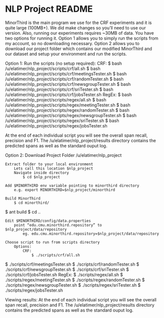 NLP Project README
===========

MinorThird is the main program we use for the CRF experiments and it is quite large (100MB+).  We did make changes so you’ll need to use our version.  Also, running our experiments requires ~30MB of data.  You have two options for running it.  Option 1 allows you to simply run the scripts from my account, so no downloading necessary.  Option 2 allows you to download our project folder which contains our modified MinorThird and our dataset and setup your environment and run the scripts.  

Option 1:
	Run the scripts (no setup required):
	CRF:
		$  bash /u/elatimer/nlp_project/scripts/crf/all.sh
$  bash /u/elatimer/nlp_project/scripts/crf/meetingsTester.sh
$  bash /u/elatimer/nlp_project/scripts/crf/randomTester.sh
$  bash /u/elatimer/nlp_project/scripts/crf/newsgroupTester.sh
$  bash /u/elatimer/nlp_project/scripts/crf/sriTester.sh
$  bash /u/elatimer/nlp_project/scripts/crf/jobsTester.sh
RegEx:
	$  bash /u/elatimer/nlp_project/scripts/regex/all.sh
	$  bash /u/elatimer/nlp_project/scripts/regex/meetingTester.sh
$  bash /u/elatimer/nlp_project/scripts/regex/randomTester.sh
$  bash /u/elatimer/nlp_project/scripts/regex/newsgroupTester.sh
$  bash /u/elatimer/nlp_project/scripts/regex/sriTester.sh
$  bash /u/elatimer/nlp_project/scripts/regex/jobsTester.sh

At the end of each individual script you will see the overall span recall, precision and F1. The /u/elatimer/nlp_project/results directory contains the predicted spans as well as the standard ouput log.

Option 2: 
	Download Project Folder
		/u/elatimer/nlp_project

	Extract folder to your local environment
		Lets call this location $nlp_project
		Navigate inside directory
			$ cd $nlp_project

	Add $MINORTHIRD env variable pointing to minorthird directory
		e.g. export MINORTHIRD=$nlp_project/minorthird

	Build MinorThird
		$ cd minorthird/
$ ant build
		$ cd ..
	
	Edit $MINORTHIRD/config/data.properties
		point “edu.cmu.minorthird.repository” to $nlp_project/data/repository
			eg. edu.cmu.minorthird.repository=$nlp_project/data/repository

	Choose script to run from scripts directory
		Options:
			CRF:
				$ ./scripts/crf/all.sh
$ ./scripts/crf/meetingsTester.sh
$ ./scripts/crf/randomTester.sh
$ ./scripts/crf/newsgroupTester.sh
$ ./scripts/crf/sriTester.sh
$ ./scripts/crf/jobsTester.sh
RegEx:
	$ ./scripts/regex/all.sh
	$ ./scripts/regex/meetingTester.sh
$ ./scripts/regex/randomTester.sh
$ ./scripts/regex/newsgroupTester.sh
$ ./scripts/regex/sriTester.sh
$ ./scripts/regex/jobsTester.sh

Viewing results:
	At the end of each individual script you will see the overall span recall, precision and F1. The /u/elatimer/nlp_project/results directory contains the predicted spans as well as the standard ouput log.
